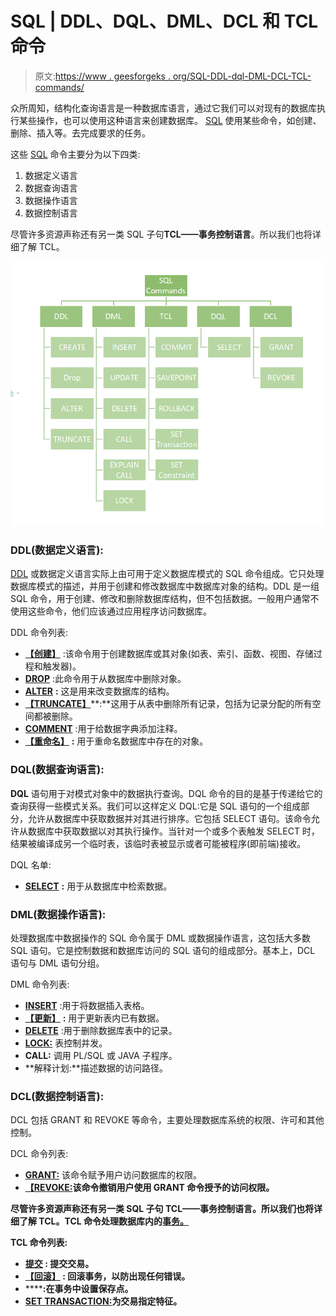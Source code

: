 # SQL | DDL、DQL、DML、DCL 和 TCL 命令

> 原文:[https://www . geesforgeks . org/SQL-DDL-dql-DML-DCL-TCL-commands/](https://www.geeksforgeeks.org/sql-ddl-dql-dml-dcl-tcl-commands/)

众所周知，结构化查询语言是一种数据库语言，通过它我们可以对现有的数据库执行某些操作，也可以使用这种语言来创建数据库。 [SQL](https://www.geeksforgeeks.org/structured-query-language/) 使用某些命令，如创建、删除、插入等。去完成要求的任务。

这些 [SQL](https://www.geeksforgeeks.org/sql-concepts-and-queries/) 命令主要分为以下四类:

1.  数据定义语言
2.  数据查询语言
3.  数据操作语言
4.  数据控制语言

尽管许多资源声称还有另一类 SQL 子句**TCL——事务控制语言**。所以我们也将详细了解 TCL。

![](img/8847843737082146b5dc790dc5f4c62e.png)

### **DDL(数据定义语言):**

[DDL](https://www.geeksforgeeks.org/features-of-structured-query-language-sql/) 或数据定义语言实际上由可用于定义数据库模式的 SQL 命令组成。它只处理数据库模式的描述，并用于创建和修改数据库中数据库对象的结构。DDL 是一组 SQL 命令，用于创建、修改和删除数据库结构，但不包括数据。一般用户通常不使用这些命令，他们应该通过应用程序访问数据库。

DDL 命令列表:

*   [**【创建】**](https://www.geeksforgeeks.org/sql-create/) :该命令用于创建数据库或其对象(如表、索引、函数、视图、存储过程和触发器)。
*   [**DROP**](https://www.geeksforgeeks.org/sql-drop-truncate/) :此命令用于从数据库中删除对象。
*   [**ALTER**](https://www.geeksforgeeks.org/sql-alter-add-drop-modify/) **:** 这是用来改变数据库的结构。
*   [**【TRUNCATE】**](https://www.geeksforgeeks.org/sql-drop-truncate/)**:**这用于从表中删除所有记录，包括为记录分配的所有空间都被删除。
*   [**COMMENT**](https://www.geeksforgeeks.org/sql-comments/) :用于给数据字典添加注释。
*   [**【重命名】**](https://www.geeksforgeeks.org/sql-alter-rename/) **:** 用于重命名数据库中存在的对象。

### **DQL(数据查询语言):**

**DQL** 语句用于对模式对象中的数据执行查询。DQL 命令的目的是基于传递给它的查询获得一些模式关系。我们可以这样定义 DQL:它是 SQL 语句的一个组成部分，允许从数据库中获取数据并对其进行排序。它包括 SELECT 语句。该命令允许从数据库中获取数据以对其执行操作。当针对一个或多个表触发 SELECT 时，结果被编译成另一个临时表，该临时表被显示或者可能被程序(即前端)接收。

DQL 名单:

*   [**SELECT**](https://www.geeksforgeeks.org/sql-select-clause/) **:** 用于从数据库中检索数据。

### **DML(数据操作语言):**

处理数据库中数据操作的 SQL 命令属于 DML 或数据操作语言，这包括大多数 SQL 语句。它是控制数据和数据库访问的 SQL 语句的组成部分。基本上，DCL 语句与 DML 语句分组。

DML 命令列表:

*   [**INSERT**](https://www.geeksforgeeks.org/sql-insert-statement/) :用于将数据插入表格。
*   [**【更新】**](https://www.geeksforgeeks.org/sql-update-statement/) **:** 用于更新表内已有数据。
*   [**DELETE**](https://www.geeksforgeeks.org/sql-delete-statement/) :用于删除数据库表中的记录。
*   [**LOCK:**](https://www.geeksforgeeks.org/sql-lock-table/) 表控制并发。
*   **CALL:** 调用 PL/SQL 或 JAVA 子程序。
*   **解释计划:**描述数据的访问路径。

### **DCL(数据控制语言):**

DCL 包括 GRANT 和 REVOKE 等命令，主要处理数据库系统的权限、许可和其他控制。

DCL 命令列表:

*   [**GRANT:**](https://www.geeksforgeeks.org/mysql-grant-revoke-privileges/) 该命令赋予用户访问数据库的权限。
*   [**【REVOKE:**](https://www.geeksforgeeks.org/difference-between-grant-and-revoke/)**该命令撤销用户使用 GRANT 命令授予的访问权限。**

**尽管许多资源声称还有另一类 SQL 子句 TCL——事务控制语言。所以我们也将详细了解 TCL。TCL 命令处理数据库内的[事务。](https://www.geeksforgeeks.org/sql-transactions/)**

**TCL 命令列表:** 

*   **[**提交**](https://www.geeksforgeeks.org/sql-transactions/) **:** 提交交易。**
*   **[**【回滚】**](https://www.geeksforgeeks.org/sql-transactions/) **:** 回滚事务，以防出现任何错误。**
*   **[](https://www.geeksforgeeks.org/sql-transactions/)****:**在事务中设置保存点。****
*   ****[**SET TRANSACTION:**](https://www.geeksforgeeks.org/sql-transactions/)**为交易指定特征。******
